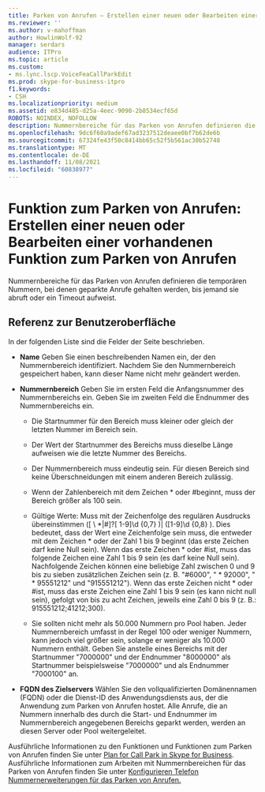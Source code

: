 ```yaml
---
title: Parken von Anrufen – Erstellen einer neuen oder Bearbeiten einer vorhandenen Funktion
ms.reviewer: ''
ms.author: v-mahoffman
author: HowlinWolf-92
manager: serdars
audience: ITPro
ms.topic: article
ms.custom:
- ms.lync.lscp.VoiceFeaCallParkEdit
ms.prod: skype-for-business-itpro
f1.keywords:
- CSH
ms.localizationpriority: medium
ms.assetid: e834d485-d25a-4eec-9090-2b8534ecf65d
ROBOTS: NOINDEX, NOFOLLOW
description: Nummernbereiche für das Parken von Anrufen definieren die temporären Nummern, bei denen geparkte Anrufe gehalten werden, bis jemand sie abruft oder ein Timeout aufweist.
ms.openlocfilehash: 9dc6f60a9adef67ad3237512deaee0bf7b62de6b
ms.sourcegitcommit: 67324fe43f50c8414bb65c52f5b561ac30b52748
ms.translationtype: MT
ms.contentlocale: de-DE
ms.lasthandoff: 11/08/2021
ms.locfileid: "60838977"
---
```

# <a name="call-park-create-new-or-edit-existing"></a>Funktion zum Parken von Anrufen: Erstellen einer neuen oder Bearbeiten einer vorhandenen Funktion zum Parken von Anrufen

Nummernbereiche für das Parken von Anrufen definieren die temporären Nummern, bei denen geparkte Anrufe gehalten werden, bis jemand sie abruft oder ein Timeout aufweist.

## <a name="ui-reference"></a>Referenz zur Benutzeroberfläche

In der folgenden Liste sind die Felder der Seite beschrieben.

- **Name** Geben Sie einen beschreibenden Namen ein, der den Nummernbereich identifiziert. Nachdem Sie den Nummernbereich gespeichert haben, kann dieser Name nicht mehr geändert werden.

- **Nummernbereich** Geben Sie im ersten Feld die Anfangsnummer des Nummernbereichs ein. Geben Sie im zweiten Feld die Endnummer des Nummernbereichs ein.

  - Die Startnummer für den Bereich muss kleiner oder gleich der letzten Nummer im Bereich sein.

  - Der Wert der Startnummer des Bereichs muss dieselbe Länge aufweisen wie die letzte Nummer des Bereichs.

  - Der Nummernbereich muss eindeutig sein. Für diesen Bereich sind keine Überschneidungen mit einem anderen Bereich zulässig.

  - Wenn der Zahlenbereich mit dem Zeichen \* oder #beginnt, muss der Bereich größer als 100 sein.

  - Gültige Werte: Muss mit der Zeichenfolge des regulären Ausdrucks übereinstimmen ([ \\ *|#]?[ 1-9]\d {0,7} )| ([1-9]\d {0,8} ). Dies bedeutet, dass der Wert eine Zeichenfolge sein muss, die entweder mit dem Zeichen \* oder der Zahl 1 bis 9 beginnt (das erste Zeichen darf keine Null sein). Wenn das erste Zeichen \* oder #ist, muss das folgende Zeichen eine Zahl 1 bis 9 sein (es darf keine Null sein). Nachfolgende Zeichen können eine beliebige Zahl zwischen 0 und 9 bis zu sieben zusätzlichen Zeichen sein (z. B. "#6000", " \* 92000", " \* 95551212" und "915551212"). Wenn das erste Zeichen nicht \* oder #ist, muss das erste Zeichen eine Zahl 1 bis 9 sein (es kann nicht null sein), gefolgt von bis zu acht Zeichen, jeweils eine Zahl 0 bis 9 (z. B.: 915551212;41212;300).

  - Sie sollten nicht mehr als 50.000 Nummern pro Pool haben. Jeder Nummernbereich umfasst in der Regel 100 oder weniger Nummern, kann jedoch viel größer sein, solange er weniger als 10.000 Nummern enthält. Geben Sie anstelle eines Bereichs mit der Startnummer "7000000" und der Endnummer "8000000" als Startnummer beispielsweise "7000000" und als Endnummer "7000100" an.

- **FQDN des Zielservers** Wählen Sie den vollqualifizierten Domänennamen (FQDN) oder die Dienst-ID des Anwendungsdiensts aus, der die Anwendung zum Parken von Anrufen hostet. Alle Anrufe, die an Nummern innerhalb des durch die Start- und Endnummer im Nummernbereich angegebenen Bereichs geparkt werden, werden an diesen Server oder Pool weitergeleitet.

Ausführliche Informationen zu den Funktionen und Funktionen zum Parken von Anrufen finden Sie unter [Plan for Call Park in Skype for Business](../../../plan-your-deployment/enterprise-voice-solution/call-park.md). Ausführliche Informationen zum Arbeiten mit Nummernbereichen für das Parken von Anrufen finden Sie unter [Konfigurieren Telefon Nummernerweiterungen für das Parken von Anrufen.](/previous-versions/office/lync-server-2013/lync-server-2013-configure-phone-number-extensions-for-parking-calls)